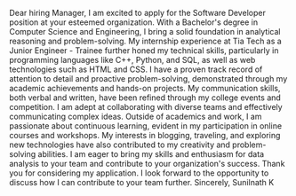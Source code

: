 Dear hiring Manager, 
I am excited to apply for the Software Developer position at your esteemed organization. With a Bachelor's degree in Computer Science and Engineering, I bring a solid foundation in analytical reasoning and problem-solving. My internship experience at Tia Tech as a Junior Engineer - Trainee further honed my technical skills, particularly in programming languages like C++, Python, and SQL, as well as web technologies such as HTML and CSS. 
I have a proven track record of attention to detail and proactive problem-solving, demonstrated through my academic achievements and hands-on projects. My communication skills, both verbal and written, have been refined through my college events and competition. I am adept at collaborating with diverse teams and effectively communicating complex ideas. 
Outside of academics and work, I am passionate about continuous learning, evident in my participation in online courses and workshops. My interests in blogging, traveling, and exploring new technologies have also contributed to my creativity and problem-solving abilities. 
I am eager to bring my skills and enthusiasm for data analysis to your team and contribute to your organization's success. Thank you for considering my application. I look forward to the opportunity to discuss how I can contribute to your team further. 
Sincerely, 
Sunilnath K 
